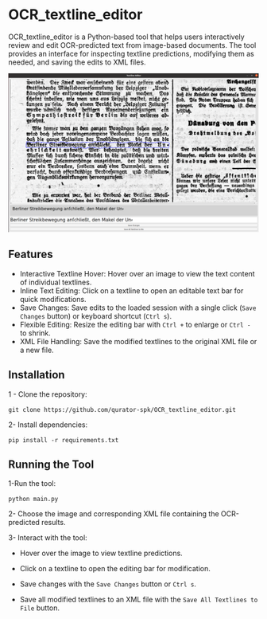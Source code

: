 # OCR_textline_editor
OCR_textline_editor is a Python-based tool that helps users interactively review and edit OCR-predicted text from image-based documents. The tool provides an interface for inspecting textline predictions, 
modifying them as needed, and saving the edits to XML files.

![Tool Screenshot](docs/textline_editor_screenshot.png)

## Features
* Interactive Textline Hover: Hover over an image to view the text content of individual textlines.
* Inline Text Editing: Click on a textline to open an editable text bar for quick modifications.
* Save Changes: Save edits to the loaded session with a single click (`Save Changes` button) or keyboard shortcut (`Ctrl s`).
* Flexible Editing: Resize the editing bar with `Ctrl +` to enlarge or `Ctrl -` to shrink.
* XML File Handling: Save the modified textlines to the original XML file or a new file.

## Installation
1 - Clone the repository:

```
git clone https://github.com/qurator-spk/OCR_textline_editor.git
```

2- Install dependencies:

```
pip install -r requirements.txt
```

## Running the Tool
1-Run the tool:

```
python main.py
```

2- Choose the image and corresponding XML file containing the OCR-predicted results.

3- Interact with the tool:

* Hover over the image to view textline predictions.

* Click on a textline to open the editing bar for modification.

* Save changes with the `Save Changes` button or `Ctrl s`.

* Save all modified textlines to an XML file with the `Save All Textlines to File` button.

